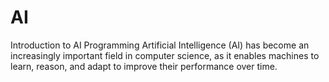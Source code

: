 # AI
Introduction to AI Programming Artificial Intelligence (AI) has become an increasingly important field in computer science, as it enables machines to learn, reason, and adapt to improve their performance over time.
